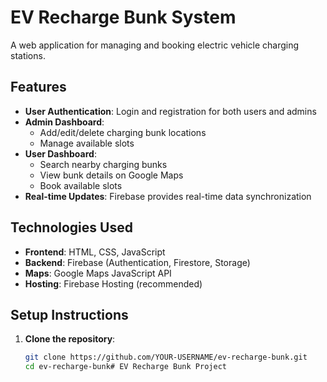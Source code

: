 # EV Recharge Bunk System

A web application for managing and booking electric vehicle charging stations.

## Features

- **User Authentication**: Login and registration for both users and admins
- **Admin Dashboard**: 
  - Add/edit/delete charging bunk locations
  - Manage available slots
- **User Dashboard**:
  - Search nearby charging bunks
  - View bunk details on Google Maps
  - Book available slots
- **Real-time Updates**: Firebase provides real-time data synchronization

## Technologies Used

- **Frontend**: HTML, CSS, JavaScript
- **Backend**: Firebase (Authentication, Firestore, Storage)
- **Maps**: Google Maps JavaScript API
- **Hosting**: Firebase Hosting (recommended)

## Setup Instructions

1. **Clone the repository**:
   ```bash
   git clone https://github.com/YOUR-USERNAME/ev-recharge-bunk.git
   cd ev-recharge-bunk#   E V   R e c h a r g e   B u n k   P r o j e c t  
 